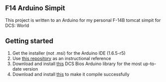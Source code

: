 ## F14 Arduino Simpit

This project is written to an Arduino for my personal F-14B tomcat simpit for DCS: World

## Getting started
1. Get the installer (not .msi) for the Arduino IDE (1.6.5-r5)
2. Use [this repository](https://github.com/DCSFlightpanels/dcs-bios) as an instructional reference
3. Download and install [this](https://github.com/DCSFlightpanels/dcs-bios/blob/master/Programs/dcs-bios-arduino-library/dcs-bios-arduino-library-0.2.20.zip) DCS Bios Arduino library for the most up-to-date version
4. Download and install [this](https://github.com/dagoston93/SwitchMatrix) to make it compile successfully
